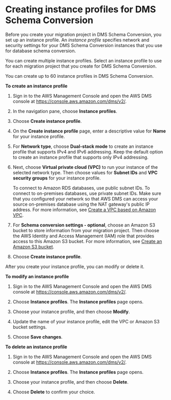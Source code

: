 # Creating instance profiles for DMS Schema Conversion<a name="instance-profiles"></a>

Before you create your migration project in DMS Schema Conversion, you set up an instance profile\. An *instance profile* specifies network and security settings for your DMS Schema Conversion instances that you use for database schema conversion\.

You can create multiple instance profiles\. Select an instance profile to use for each migration project that you create for DMS Schema Conversion\.

You can create up to 60 instance profiles in DMS Schema Conversion\.

**To create an instance profile**

1. Sign in to the AWS Management Console and open the AWS DMS console at [https://console\.aws\.amazon\.com/dms/v2/](https://console.aws.amazon.com/dms/v2/)\.

1. In the navigation pane, choose **Instance profiles**\.

1. Choose **Create instance profile**\.

1. On the **Create instance profile** page, enter a descriptive value for **Name** for your instance profile\.

1. For **Network type**, choose **Dual\-stack mode** to create an instance profile that supports IPv4 and IPv6 addressing\. Keep the default option to create an instance profile that supports only IPv4 addressing\.

1. Next, choose **Virtual private cloud \(VPC\)** to run your instance of the selected network type\. Then choose values for **Subnet IDs** and **VPC security groups** for your instance profile\.

   To connect to Amazon RDS databases, use public subnet IDs\. To connect to on\-premises databases, use private subnet IDs\. Make sure that you configured your network so that AWS DMS can access your source on\-premises database using the NAT gateway's public IP address\. For more information, see [Create a VPC based on Amazon VPC](set-up.md#set-up-vpc)\.

1. For **Schema conversion settings \- optional**, choose an Amazon S3 bucket to store information from your migration project\. Then choose the AWS Identity and Access Management \(IAM\) role that provides access to this Amazon S3 bucket\. For more information, see [Create an Amazon S3 bucket](set-up.md#set-up-s3-bucket)\.

1. Choose **Create instance profile**\.

After you create your instance profile, you can modify or delete it\.

**To modify an instance profile**

1. Sign in to the AWS Management Console and open the AWS DMS console at [https://console\.aws\.amazon\.com/dms/v2/](https://console.aws.amazon.com/dms/v2/)\.

1. Choose **Instance profiles**\. The **Instance profiles** page opens\.

1. Choose your instance profile, and then choose **Modify**\.

1. Update the name of your instance profile, edit the VPC or Amazon S3 bucket settings\.

1. Choose **Save changes**\.

**To delete an instance profile**

1. Sign in to the AWS Management Console and open the AWS DMS console at [https://console\.aws\.amazon\.com/dms/v2/](https://console.aws.amazon.com/dms/v2/)\.

1. Choose **Instance profiles**\. The **Instance profiles** page opens\.

1. Choose your instance profile, and then choose **Delete**\.

1. Choose **Delete** to confirm your choice\.